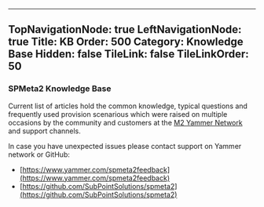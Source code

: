 ﻿----
TopNavigationNode: true
LeftNavigationNode: true
Title: KB
Order: 500
Category: Knowledge Base
Hidden: false
TileLink: false
TileLinkOrder: 50
----

### SPMeta2 Knowledge Base

Current list of articles hold the common knowledge, typical questions and frequently used provision scenarious which were raised on multiple occasions by the community and customers at the [M2 Yammer Network](https://www.yammer.com/spmeta2feedback) and support channels.

In case you have unexpected issues please contact support on Yammer network or GitHub:

* [https://www.yammer.com/spmeta2feedback](https://www.yammer.com/spmeta2feedback)
* [https://github.com/SubPointSolutions/spmeta2](https://github.com/SubPointSolutions/spmeta2)